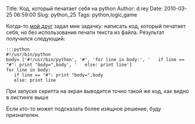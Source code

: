 Title: Код, который печатает себя на python
Author: d.rey
Date: 2010-03-25 06:59:00
Slug: python_25
Tags: python,logic,game

Когда-то [мой друг](http://www.syspulse.com/~andrey/blog/index.htm) задал мне задачку: написать код, который печатает себя, но без использования печати текста из файла. Результат получился следующий: 

    :::python
    #!/usr/bin/python
    body= ['#!/usr/bin/python', '#', 'for line in body:', '   if line == "#": print "body=",body', '   else: print line']
    for line in body:
       if line == "#": print "body=",body
       else: print line

При запуске скрипта на экран выводится точно такой же код, как видно в листинге выше

Если кто-то может подсказать более изящное решение, буду признателен.
